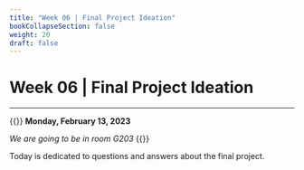 ```yaml
---
title: "Week 06 | Final Project Ideation"
bookCollapseSection: false
weight: 20
draft: false
---
```


# Week 06 | Final Project Ideation

---

{{<hint info>}}
**Monday, February 13, 2023**

*We are going to be in room G203*
{{</hint>}}

Today is dedicated to questions and answers about the final project.
